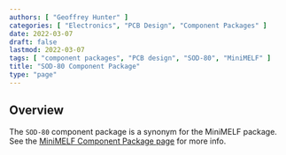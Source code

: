 ```yaml
---
authors: [ "Geoffrey Hunter" ]
categories: [ "Electronics", "PCB Design", "Component Packages" ]
date: 2022-03-07
draft: false
lastmod: 2022-03-07
tags: [ "component packages", "PCB design", "SOD-80", "MiniMELF" ]
title: "SOD-80 Component Package"
type: "page"
---
```


## Overview

The `SOD-80` component package is a synonym for the MiniMELF package. See the [MiniMELF Component Package page](../mini-melf-sod-80-do-213aa-component-package) for more info.
